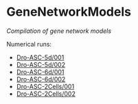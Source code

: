 GeneNetworkModels
=================
*Compilation of gene network models*

Numerical runs:

- [Dro-ASC-5d/001](Dro-ASC-5d/Runs/001)
- [Dro-ASC-5d/002](Dro-ASC-5d/Runs/002)
- [Dro-ASC-6d/001](Dro-ASC-6d/Runs/001)
- [Dro-ASC-6d/002](Dro-ASC-6d/Runs/002)
- [Dro-ASC-2Cells/001](Dro-ASC-2Cells/Runs/001)
- [Dro-ASC-2Cells/002](Dro-ASC-2Cells/Runs/002)
